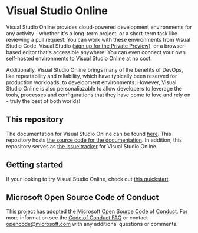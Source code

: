 # Visual Studio Online

Visual Studio Online provides cloud-powered development environments for any activity - whether it's a long-term project, or a short-term task like reviewing a pull request. You can work with these environments from Visual Studio Code, Visual Studio ([sign up for the Private Preview](https://aka.ms/vsfutures-signup)), or a browser-based editor that's accessible anywhere! You can even connect your own self-hosted environments to Visual Studio Online at no cost.

Additionally, Visual Studio Online brings many of the benefits of DevOps, like repeatability and reliability, which have typically been reserved for production workloads, to development environments. However, Visual Studio Online is also personaliazable to allow developers to leverage the tools, processes and configurations that they have come to love and rely on - truly the best of both worlds!

## This repository

The documentation for Visual Studio Online can be found [here](https://aka.ms/vso-docs). This repository hosts [the source code for the documentation](https://github.com/MicrosoftDocs/vsonline/tree/master/vs-online). In addition, this repository serves as [the issue tracker](https://github.com/MicrosoftDocs/vsonline/issues) for Visual Studio Online.

## Getting started

If your looking to try Visual Studio Online, check out [this quickstart](https://aka.ms/vso-docs/quickstart/browser).

## Microsoft Open Source Code of Conduct

This project has adopted the [Microsoft Open Source Code of Conduct](https://opensource.microsoft.com/codeofconduct/).
For more information see the [Code of Conduct FAQ](https://opensource.microsoft.com/codeofconduct/faq/) or contact [opencode@microsoft.com](mailto:opencode@microsoft.com) with any additional questions or comments.